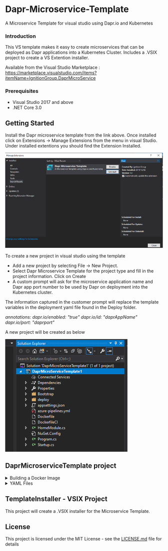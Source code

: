 # Dapr-Microservice-Template
A Microservice Template for visual studio using Dapr.io and Kubernetes

### Introduction ###
This VS template makes it easy to create microservices that can be deployed as Dapr applications into a Kubernetes Cluster.
Includes a .VSIX project to create a VS Extention installer.

Available from the Visual Studio Marketplace : https://marketplace.visualstudio.com/items?itemName=IgnitionGroup.DaprMicroService

### Prerequisites
* Visual Studio 2017 and above
* .NET Core 3.0

## Getting Started
Install the Dapr microservice template from the link above.
Once installed click on Extensions -> Manage Extensions from the menu in visual Studio.
Under installed extentions you should find the Extension Installed. 

![VS Dapr template Extension](Screenshots/Extension.PNG)

To create a new project in visual studio using the template
* Add a new project by selecting File -> New Project.
* Select Dapr Microservice Template for the project type and fill in the project information. Click on Create
* A custom prompt will ask for the microservice application name and Dapr app port number to be used by Dapr on deployment into the Kubernetes cluster.

The information captured in the customer prompt will replace the template variables in the deployment yaml file found in the Deploy folder.


*annotations:
        dapr.io/enabled: "true"
        dapr.io/id: "$daprAppName$"
        dapr.io/port: "$daprport$"*

A new project will be created as below

![Microservice Project](Screenshots/newproject.PNG)

## DaprMicroserviceTemplate project ##
<details>
  <summary>Building a Docker Image</summary>
  <p>DockerFileCI - Contains the commands to build a Docker image for the microservice.
</details>

<details>
  <summary>YAML Files</summary>
  <p>DaprMicroServiceTemplatedeploy.yaml - Contains the information for deployment into kubernetes cluster</p>
  <p>Azure-Pipelines.yaml - File used to Create the microservice Deployment pipeline for Micrsoft Azure Dev Ops</p>
</details>

## TemplateInstaller - VSIX Project ##
<p>This project will create a .VSIX installer for the Microservice Template. </p>

## License

This project is licensed under the MIT License - see the [LICENSE.md](LICENSE.md) file for details
